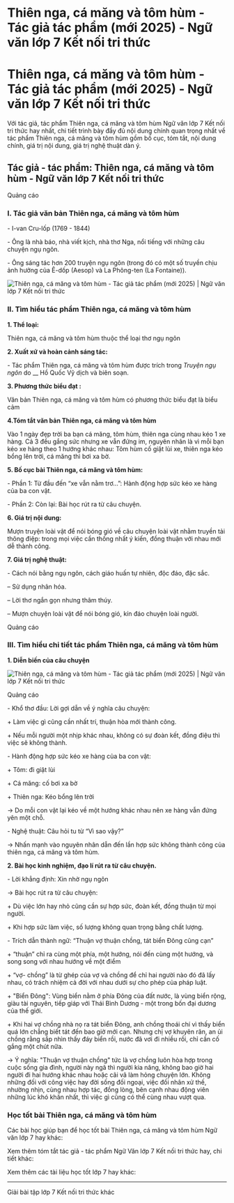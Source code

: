 # Thiên nga, cá măng và tôm hùm - Tác giả tác phẩm (mới 2025) - Ngữ văn lớp 7 Kết nối tri thức

# Thiên nga, cá măng và tôm hùm - Tác giả tác phẩm (mới 2025) - Ngữ văn lớp 7 Kết nối tri thức

Với tác giả, tác phẩm Thiên nga, cá măng và tôm hùm Ngữ văn lớp 7 Kết nối tri thức hay nhất, chi tiết trình bày đầy đủ nội dung chính quan trọng nhất về tác phẩm Thiên nga, cá măng và tôm hùm gồm bố cục, tóm tắt, nội dung chính, giá trị nội dung, giá trị nghệ thuật dàn ý.

## Tác giả - tác phẩm: Thiên nga, cá măng và tôm hùm - Ngữ văn lớp 7 Kết nối tri thức

Quảng cáo

### **I. Tác giả văn bản Thiên nga, cá măng và tôm hùm**

\- I-van Cru-lốp (1769 - 1844) 

\- Ông là nhà báo, nhà viết kịch, nhà thơ Nga, nổi tiếng với những câu chuyện ngụ ngôn.

\- Ông sáng tác hơn 200 truyện ngụ ngôn (trong đó có một số truyền chịu ảnh hưởng của Ê-dốp (Aesop) và La Phông-ten (La Fontaine)).

![Thiên nga, cá măng và tôm hùm - Tác giả tác phẩm \(mới 2025\) | Ngữ văn lớp 7 Kết nối tri thức](https://vietjack.com/soan-van-lop-7-kn/images/tac-gia-tac-pham-thien-nga-ca-mang-va-tom-hum.PNG)

### **II. Tìm hiểu tác phẩm Thiên nga, cá măng và tôm hùm**

**1\. Thể loại:**

Thiên nga, cá măng và tôm hùm thuộc thể loại thơ ngụ ngôn

**2\. Xuất xứ và hoàn cảnh sáng tác:**

\- Tác phẩm Thiên nga, cá măng và tôm hùm được trích trong _Truyện ngụ ngôn_ do __ Hồ Quốc Vỹ dịch và biên soạn.

**3\. Phương thức biểu đạt :**

Văn bản Thiên nga, cá măng và tôm hùm có phương thức biểu đạt là biểu cảm

**4.Tóm tắt văn bản Thiên nga, cá măng và tôm hùm**

Vào 1 ngày đẹp trời ba bạn cá măng, tôm hùm, thiên nga cùng nhau kéo 1 xe hàng. Cả 3 đều gắng sức nhưng xe vẫn đứng im, nguyên nhân là vì mỗi bạn kéo xe hàng theo 1 hướng khác nhau: Tôm hùm cố giật lùi xe, thiên nga kéo bổng lên trời, cá măng thì bơi xa bờ.

**5\. Bố cục bài Thiên nga, cá măng và tôm hùm:**

\- Phần 1: Từ đầu đến “xe vẫn nằm trơ…”: Hành động hợp sức kéo xe hàng của ba con vật.

\- Phần 2: Còn lại: Bài học rút ra từ câu chuyện.

**6\. Giá trị nội dung:**

Mượn truyện loài vật để nói bóng gió về câu chuyện loài vật nhằm truyền tải thông điệp: trong mọi việc cần thống nhất ý kiến, đồng thuận với nhau mới dễ thành công.

**7\. Giá trị nghệ thuật:**

\- Cách nói bằng ngụ ngôn, cách giáo huấn tự nhiên, độc đáo, đặc sắc.

– Sử dụng nhân hóa.

– Lời thơ ngắn gọn nhưng thâm thúy.

– Mượn chuyện loài vật để nói bóng gió, kín đáo chuyện loài người.

Quảng cáo

### **III. Tìm hiểu chi tiết tác phẩm Thiên nga, cá măng và tôm hùm**

**1\. Diễn biến của câu chuyện**

![Thiên nga, cá măng và tôm hùm - Tác giả tác phẩm \(mới 2025\) | Ngữ văn lớp 7 Kết nối tri thức](https://vietjack.com/soan-van-lop-7-kn/images/tac-gia-tac-pham-thien-nga-ca-mang-va-tom-hum-1.PNG)

Quảng cáo

\- Khổ thơ đầu: Lời gợi dẫn về ý nghĩa câu chuyện: 

\+ Làm việc gì cũng cần nhất trí, thuận hòa mới thành công.

\+ Nếu mỗi người một nhịp khác nhau, không có sự đoàn kết, đồng điệu thì việc sẽ không thành.

\- Hành động hợp sức kéo xe hàng của ba con vật:

\+ Tôm: đi giật lùi

\+ Cá măng: cố bơi xa bờ

\+ Thiên nga: Kéo bổng lên trời

→ Do mỗi con vật lại kéo về một hướng khác nhau nên xe hàng vẫn đứng yên một chỗ.

\- Nghệ thuật: Câu hỏi tu từ “Vì sao vậy?”

→ Nhấn mạnh vào nguyên nhân dẫn đến lần hợp sức không thành công của thiên nga, cá măng và tôm hùm.

**2\. Bài học kinh nghiệm, đạo lí rút ra từ câu chuyện.**

\- Lời khẳng định: Xin nhờ ngụ ngôn

→ Bài học rút ra từ câu chuyện: 

\+ Dù việc lớn hay nhỏ cũng cần sự hợp sức, đoàn kết, đồng thuận từ mọi người.

\+ Khi hợp sức làm việc, số lượng không quan trọng bằng chất lượng.

\- Trích dẫn thành ngữ: “Thuận vợ thuận chồng, tát biển Đông cũng cạn”

\+ “thuận” chỉ ra cùng một phía, một hướng, nói đến cùng một hướng, và song song với nhau hướng về một điểm

\+ “vợ- chồng” là từ ghép của vợ và chồng để chỉ hai người nào đó đã lấy nhau, có trách nhiệm cả đời với nhau dưới sự cho phép của pháp luật.

\+ "Biển Đông": Vùng biển nằm ở phía Đông của đất nước, là vùng biển rộng, giàu tài nguyên, tiếp giáp với Thái Bình Dương - một trong bốn đại dương của thế giới.

\+ Khi hai vợ chồng nhà nọ ra tát biển Đông, anh chồng thoái chí vì thấy biển quá lớn chẳng biết tát đến bao giờ mới cạn. Nhưng chị vợ khuyên răn, an ủi chồng rằng sắp nhìn thấy đáy biển rồi, nước đã vơi đi nhiều rồi, chỉ cần cố gắng một chút nữa.

→ Ý nghĩa: "Thuận vợ thuận chồng" tức là vợ chồng luôn hòa hợp trong cuộc sống gia đình, người này ngã thì người kia nâng, không bao giờ hai người đi hai hướng khác nhau hoặc cãi vã làm hỏng chuyện lớn. Không những đối với công việc hay đời sống đối ngoại, việc đối nhân xử thế, nhường nhịn, cùng nhau hợp tác, đồng lòng, bên cạnh nhau động viên những lúc khó khăn nhất, thì việc gì cũng có thể cùng nhau vượt qua. 

### **Học tốt bài Thiên nga, cá măng và tôm hùm**

Các bài học giúp bạn để học tốt bài Thiên nga, cá măng và tôm hùm Ngữ văn lớp 7 hay khác:

Xem thêm tóm tắt tác giả - tác phẩm Ngữ Văn lớp 7 Kết nối tri thức hay, chi tiết khác:

Xem thêm các tài liệu học tốt lớp 7 hay khác:

* * *

Giải bài tập lớp 7 Kết nối tri thức khác
